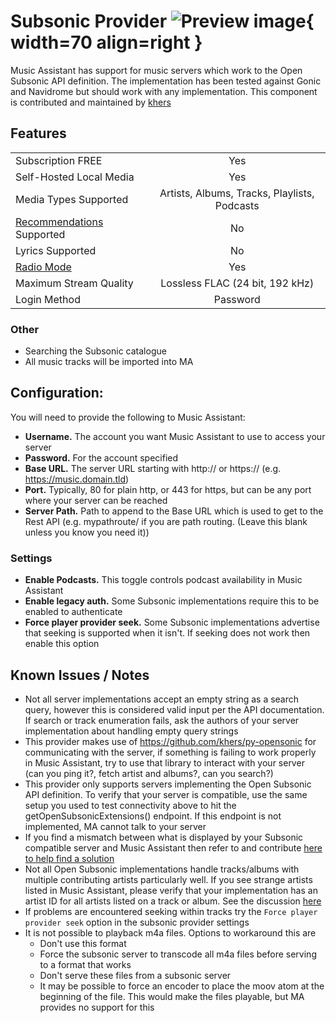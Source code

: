 # Subsonic Provider ![Preview image](../assets/icons/subsonic_icon.png){ width=70 align=right }

Music Assistant has support for music servers which work to the Open Subsonic API definition. The implementation has been tested against Gonic and Navidrome but should work with any implementation. This component is contributed and maintained by [khers](https://github.com/khers)

## Features

|           |                     |
|:-----------------------|:---------------------:|
| Subscription FREE | Yes |
| Self-Hosted Local Media | Yes |
| Media Types Supported | Artists, Albums, Tracks, Playlists, Podcasts |
| [Recommendations](../ui.md#view-home) Supported | No |
| Lyrics Supported | No |
| [Radio Mode](../ui.md#track-menu) | Yes |
| Maximum Stream Quality | Lossless FLAC (24 bit, 192 kHz) |
| Login Method | Password |

### Other

- Searching the Subsonic catalogue
- All music tracks will be imported into MA

## Configuration:
You will need to provide the following to Music Assistant:

- <b>Username.</b> The account you want Music Assistant to use to access your server
- <b>Password.</b> For the account specified
- <b>Base URL.</b> The server URL starting with http:// or https:// (e.g. https://music.domain.tld)
- <b>Port.</b> Typically, 80 for plain http, or 443 for https, but can be any port where your server can be reached
- <b>Server Path.</b> Path to append to the Base URL which is used to get to the Rest API (e.g. mypathroute/ if you are path routing. (Leave this blank unless you know you need it))

### Settings

- <b>Enable Podcasts.</b> This toggle controls podcast availability in Music Assistant
- <b>Enable legacy auth.</b> Some Subsonic implementations require this to be enabled to authenticate
- <b>Force player provider seek.</b> Some Subsonic implementations advertise that seeking is supported when it isn't. If seeking does not work then enable this option

## Known Issues / Notes

- Not all server implementations accept an empty string as a search query, however this is considered valid input per the API documentation. If search or track enumeration fails, ask the authors of your server implementation about handling empty query strings
- This provider makes use of https://github.com/khers/py-opensonic for communicating with the server, if something is failing to work properly in Music Assistant, try to use that library to interact with your server (can you ping it?, fetch artist and albums?, can you search?)
- This provider only supports servers implementing the Open Subsonic API definition. To verify that your server is compatible, use the same setup you used to test connectivity above to hit the getOpenSubsonicExtensions() endpoint. If this endpoint is not implemented, MA cannot talk to your server
- If you find a mismatch between what is displayed by your Subsonic compatible server and Music Assistant then refer to and contribute [here to help find a solution](https://github.com/music-assistant/support/issues/2192)
- Not all Open Subsonic implementations handle tracks/albums with multiple contributing artists particularly well. If you see strange artists listed in Music Assistant, please verify that your implementation has an artist ID for all artists listed on a track or album. See the discussion [here](https://github.com/music-assistant/support/issues/2965)
- If problems are encountered seeking within tracks try the `Force player provider seek` option in the subsonic provider settings 
- It is not possible to playback m4a files. Options to workaround this are
    - Don't use this format
    - Force the subsonic server to transcode all m4a files before serving to a format that works
    - Don't serve these files from a subsonic server
    - It may be possible to force an encoder to place the moov atom at the beginning of the file. This would make the files playable, but MA provides no support for this
